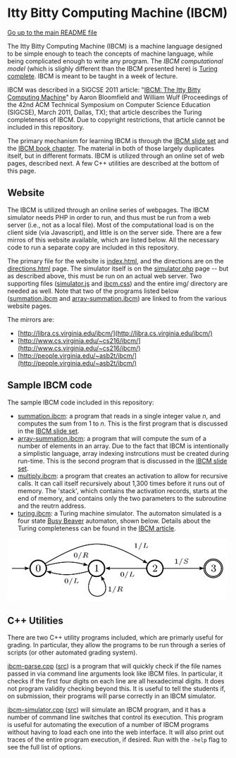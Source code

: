 Itty Bitty Computing Machine (IBCM)
===================================

[Go up to the main README file](../README.html)

The Itty Bitty Computing Machine (IBCM) is a machine language designed
to be simple enough to teach the concepts of machine language, while
being complicated enough to write any program.  The *IBCM
computational model* (which is slighly different than the IBCM
presented here) is [Turing
complete](http://en.wikipedia.org/wiki/Turing_complete).  IBCM is
meant to be taught in a week of lecture.

IBCM was described in a SIGCSE 2011 article: "[IBCM: The Itty Bitty
Computing Machine](http://dl.acm.org/citation.cfm?id=1953273)" by
Aaron Bloomfield and William Wulf (Proceedings of the 42nd ACM
Technical Symposium on Computer Science Education (SIGCSE), March
2011, Dallas, TX); that article describes the Turing completeness of
IBCM.  Due to copyright restrictions, that article cannot be included
in this repository.

The primary mechanism for learning IBCM is through the [IBCM slide
set](../slides/08-ibcm.html) and the [IBCM book
chapter](../book/ibcm-chapter.pdf).  The material in both of those largely
duplicates itself, but in different formats.  IBCM is utilized through
an online set of web pages, described next.  A few C++ utilities are
described at the bottom of this page.


Website
-------

The IBCM is utilized through an online series of webpages.  The IBCM
simulator needs PHP in order to run, and thus must be run from a web
server (i.e., not as a local file).  Most of the computational load is
on the client side (via Javascript), and little is on the server side.
There are a few mirros of this website available, which are listed
below.  All the necessary code to run a separate copy are included in
this repository.

The primary file for the website is [index.html](index.html), and the
directions are on the [directions.html](directions.html) page.  The
simulator itself is on the [simulator.php](simulator.php) page -- but
as described above, this must be run on an actual web server.  Two
supporting files ([simulator.js](simulator.js) and
[ibcm.css](ibcm.css)) and the entire img/ directory are needed as
well.  Note that two of the programs listed below
([summation.ibcm](summation.ibcm) and
[array-summation.ibcm](array-summation.ibcm)) are linked to from the
various website pages.

The mirrors are:


- [http://libra.cs.virginia.edu/ibcm/](http://libra.cs.virginia.edu/ibcm/)
- [http://www.cs.virginia.edu/~cs216/ibcm/](http://www.cs.virginia.edu/~cs216/ibcm/)
- [http://people.virginia.edu/~asb2t/ibcm/](http://people.virginia.edu/~asb2t/ibcm/)


Sample IBCM code
----------------

The sample IBCM code included in this repository:

- [summation.ibcm](summation.ibcm): a program that reads in a single
  integer value *n*, and computes the sum from 1 to *n*. This is the
  first program that is discussed in the [IBCM slide
  set](../slides/08-ibcm.html).
- [array-summation.ibcm](array-summation.ibcm): a program that will
  compute the sum of a number of elements in an array.  Due to the
  fact that IBCM is intentionally a simplistic language, array
  indexing instrcutions must be created during run-time.  This is the
  second program that is discussed in the [IBCM slide
  set](../slides/08-ibcm.html).
- [multiply.ibcm](multiply.ibcm): a program that creates an activation
  to allow for recursive calls.  It can call itself recursively about
  1,300 times before it runs out of memory.  The 'stack', which
  contains the activation records, starts at the end of memory, and
  contains only the two parameters to the subroutine and the reutrn
  address.
- [turing.ibcm](turing.ibcm): a Turing machine simulator.  The
  automaton simulated is a four state [Busy
  Beaver](http://en.wikipedia.org/wiki/Busy_beaver) automaton, shown
  below.  Details about the Turing completeness can be found in the
  [IBCM article](dl.acm.org/citation.cfm?id=1953273).

![Busy Beaver automaton](busy-beaver.png)


C++ Utilities
-------------

There are two C++ utility programs included, which are primarly useful
for grading.  In particular, they allow the programs to be run through
a series of scripts (or other automated grading system).

[ibcm-parse.cpp](ibcm-parse.cpp.html) ([src](ibcm-parse.cpp)) is a
program that will quickly check if the file names passed in via
command line arguments look like IBCM files.  In particular, it checks
if the first four digits on each line are all hexadecimal digits.  It
does not program validity checking beyond this.  It is useful to tell
the students if, on submission, their programs will parse correctly in
an IBCM simulator.

[ibcm-simulator.cpp](ibcm-simulator.cpp.html)
([src](ibcm-simulator.cpp)) will simulate an IBCM program, and it has
a number of command line switches that control its execution.  This
program is useful for automating the execution of a number of IBCM
programs without having to load each one into the web interface.  It
will also print out traces of the entire program execution, if
desired.  Run with the `-help` flag to see the full list of options.
